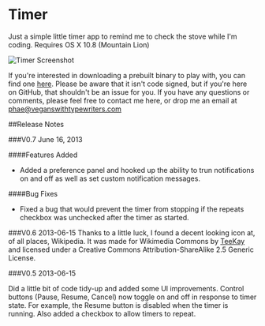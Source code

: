Timer
=====

Just a simple little timer app to remind me to check the stove while I'm coding. 
Requires OS X 10.8 (Mountain Lion)


![Timer Screenshot](http://veganswithtypewriters.net/img/TimerApp.png)

If you're interested in downloading a prebuilt binary to play with, you can find one [here][2]. Please be aware that it isn't code signed, but if you're here on GitHub, that shouldn't be an issue for you. If you have any questions or comments, please feel free to contact me here, or drop me an email at <phae@veganswithtypewriters.com>

##Release Notes

###V0.7
June 16, 2013

####Features Added
- Added a preference panel and hooked up the ability to trun notifications on and off as well as set custom notification messages.

####Bug Fixes
- Fixed a bug that would prevent the timer from stopping if the repeats checkbox was unchecked after the timer as started.

###V0.6
2013-06-15
Thanks to a little luck, I found a decent looking icon at, of all places, Wikipedia. It was made for Wikimedia Commons by [TeeKay][1] and licensed under a Creative Commons Attribution-ShareAlike 2.5 Generic License.

###V0.5
2013-06-15

Did a little bit of code tidy-up and added some UI improvements. Control buttons (Pause, Resume, Cancel) now toggle on and off in response to timer state. For example, the Resume button is disabled when the timer is running. Also added a checkbox to allow timers to repeat.

[1]: http://en.wikipedia.org/wiki/User:Tkgd2007 (User:Tkgd2007 - Wikipedia, the free encyclopedia)
[2]: http://veganswithtypewriters.net/apps/Timer.app.zip (Vegans With Typewriters)